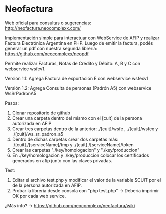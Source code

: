 # Neofactura

Web oficial para consultas o sugerencias: http://neofactura.neocomplexx.com/

Implementación simple para interactuar con WebService de AFIP y realizar Factura Electrónica Argentina en PHP.
Luego de emitir la factura, podés generar un pdf con nuestra segunda librería: https://github.com/neocomplexx/neopdf

Permite realizar Facturas, Notas de Crédito y Débito: A, B y C con webservice wsfev1.

Versión 1.1: Agrega Factura de exportación E con webservice wsfexv1

Versión 1.2: Agrega Consulta de personas (Padrón A5) con webservice WsSrPadronA5

Pasos:

1. Clonar repositorio de github
2. Crear una carpeta dentro del mismo con el [cuit] de la persona autorizada en AFIP 
3. Crear tres carpetas dentro de la anterior: ./[cuit]/wsfe , ./[cuit]/wsfex y ./[cuit]/ws_sr_padron_a5
4. Dentro de dichas carpetas crear dos carpetas más: ./[cuit]./[serviceName]/tmp y ./[cuit]./[serviceName]/token
5. Crear las carpetas "./key/homologacion" y "./key/produccion"
6. En ./key/homologacion y ./key/produccion colocar los certificados generados en afip junto con las claves privadas.

Test:

1. Editar el archivo test.php y modificar el valor de la variable $CUIT por el de la persona autorizada en AFIP.
2. Probar la libreria desde consola con "php test.php" -> Debería imprimir OK por cada web service.

¿Más info? -> https://github.com/neocomplexx/neofactura/wiki
